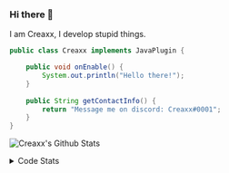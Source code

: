 ### Hi there 👋

I am Creaxx, I develop stupid things. 

```java
public class Creaxx implements JavaPlugin {

    public void onEnable() {
        System.out.println("Hello there!");
    }
    
    public String getContactInfo() {
        return "Message me on discord: Creaxx#0001";
    }
}
```

![Creaxx's Github Stats](https://github-readme-stats.vercel.app/api?username=CreaxxOG&show_icons=true&theme=dark&count_private=true)

<details>
  <summary>Code Stats</summary>

<!--START_SECTION:waka-->
![Code Time](http://img.shields.io/badge/Code%20Time-902%20hrs%206%20mins-blue)

![Lines of code](https://img.shields.io/badge/From%20Hello%20World%20I%27ve%20Written-2%20Thousand%20lines%20of%20code-blue)

**🐱 My GitHub Data** 

> 🏆 578 Contributions in the Year 2022
 > 
> 📦 227.2 kB Used in GitHub's Storage 
 > 
> 🚫 Not Opted to Hire
 > 
> 📜 3 Public Repositories 
 > 
> 🔑 2 Private Repositories  
 > 
**I'm a Night 🦉** 

```text
🌞 Morning    14 commits     █░░░░░░░░░░░░░░░░░░░░░░░░   3.79% 
🌆 Daytime    169 commits    ███████████░░░░░░░░░░░░░░   45.8% 
🌃 Evening    166 commits    ███████████░░░░░░░░░░░░░░   44.99% 
🌙 Night      20 commits     █░░░░░░░░░░░░░░░░░░░░░░░░   5.42%

```
📅 **I'm Most Productive on Wednesday** 

```text
Monday       50 commits     ███░░░░░░░░░░░░░░░░░░░░░░   13.55% 
Tuesday      64 commits     ████░░░░░░░░░░░░░░░░░░░░░   17.34% 
Wednesday    67 commits     ████░░░░░░░░░░░░░░░░░░░░░   18.16% 
Thursday     49 commits     ███░░░░░░░░░░░░░░░░░░░░░░   13.28% 
Friday       47 commits     ███░░░░░░░░░░░░░░░░░░░░░░   12.74% 
Saturday     49 commits     ███░░░░░░░░░░░░░░░░░░░░░░   13.28% 
Sunday       43 commits     ███░░░░░░░░░░░░░░░░░░░░░░   11.65%

```


📊 **This Week I Spent My Time On** 

```text
💬 Programming Languages: 
Java                     3 hrs 15 mins       ██████████████████████░░░   87.99% 
Kotlin                   23 mins             ██░░░░░░░░░░░░░░░░░░░░░░░   10.49% 
XML                      1 min               ░░░░░░░░░░░░░░░░░░░░░░░░░   0.77% 
YAML                     1 min               ░░░░░░░░░░░░░░░░░░░░░░░░░   0.72% 
Text                     0 secs              ░░░░░░░░░░░░░░░░░░░░░░░░░   0.03%

🔥 Editors: 
IntelliJ                 3 hrs 42 mins       █████████████████████████   100.0%

```

**I Mostly Code in Java** 

```text
Java                     6 repos             ████████████████░░░░░░░░░   66.67% 
EJS                      1 repo              ██░░░░░░░░░░░░░░░░░░░░░░░   11.11% 
Kotlin                   1 repo              ██░░░░░░░░░░░░░░░░░░░░░░░   11.11% 
Python                   1 repo              ██░░░░░░░░░░░░░░░░░░░░░░░   11.11%

```



 Last Updated on 25/09/2022 12:47:52 UTC
<!--END_SECTION:waka-->
</details>
